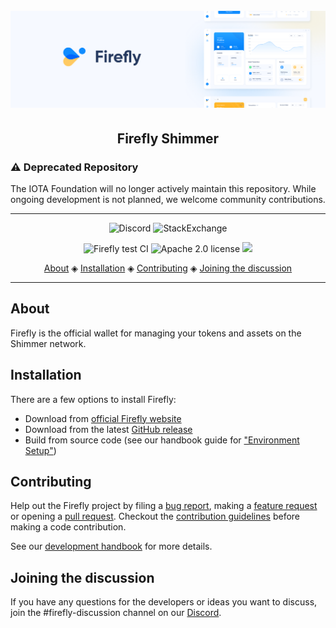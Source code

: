 <h1 align="center">
  <br>
  <a href=""><img src="header.png"></a>
</h1>

<h2 align="center">Firefly Shimmer</h2>

<div>
<h3>⚠️ Deprecated Repository</h3>
<p>The IOTA Foundation will no longer actively maintain this repository. While ongoing development is not planned, we welcome community contributions.</p>
<hr />

<p align="center">
  <a href="https://discord.iota.org/" style="text-decoration:none;"><img src="https://img.shields.io/badge/Discord-9cf.svg?logo=discord" alt="Discord"></a>
  <a href="https://iota.stackexchange.com/" style="text-decoration:none;"><img src="https://img.shields.io/badge/StackExchange-9cf.svg?logo=stackexchange" alt="StackExchange"></a>
</p>

<p align="center">
  <a href="https://github.com/iotaledger/firefly/actions/workflows/ci.test.yml" style="text-decoration:none;"><img src="https://github.com/iotaledger/firefly/actions/workflows/ci.test.yml/badge.svg?branch=develop&event=push" alt="Firefly test CI"></a>
  <a href="https://github.com/iotaledger/firefly/blob/develop/LICENSE" style="text-decoration:none;"><img src="https://img.shields.io/badge/License-Apache%202.0-green.svg" alt="Apache 2.0 license"></a>
  <a href="https://app.fossa.com/projects/git%2Bgithub.com%2Fiotaledger%2Ffirefly?ref=badge_shield" alt="FOSSA Status"><img src="https://app.fossa.com/api/projects/git%2Bgithub.com%2Fiotaledger%2Ffirefly.svg?type=shield"/></a>
</p>

<p align="center">
  <a href="#about">About</a> ◈
  <a href="#installation">Installation</a> ◈
  <a href="#getting-started">Contributing</a> ◈
  <a href="#joining-the-discussion">Joining the discussion</a> 
</p>

---

## About

Firefly is the official wallet for managing your tokens and assets on the Shimmer network.

## Installation

There are a few options to install Firefly:

-   Download from [official Firefly website](https://firefly.iota.org)
-   Download from the latest [GitHub release](https://github.com/iotaledger/firefly/releases/tag/desktop-2.0.0)
-   Build from source code (see our handbook guide for ["Environment Setup"](https://iotaledger.github.io/firefly/guides/environment-setup/))

## Contributing

Help out the Firefly project by filing a [bug report](https://github.com/iotaledger/firefly/issues/new?assignees=&labels=bug&template=bug_report.yml), making a [feature request](https://github.com/iotaledger/firefly/issues/new?assignees=&labels=feat&template=feature_request.md) or opening a [pull request](https://github.com/iotaledger/firefly/pulls/).
Checkout the [contribution guidelines](https://github.com/iotaledger/firefly/blob/develop/.github/CONTRIBUTING.md) before making a code contribution.

See our [development handbook](https://iotaledger.github.io/firefly/) for more details.

## Joining the discussion

If you have any questions for the developers or ideas you want to discuss, join the #firefly-discussion channel on our [Discord](https://discord.iota.org/).
